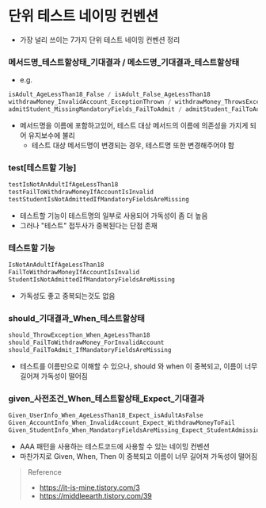 # 단위 테스트 네이밍 컨벤션
* 가장 널리 쓰이는 7가지 단위 테스트 네이밍 컨벤션 정리

### 메서드명_테스트할상태_기대결과 / 메소드명_기대결과_테스트할상태
* e.g.
```java
isAdult_AgeLessThan18_False / isAdult_False_AgeLessThan18
withdrawMoney_InvalidAccount_ExceptionThrown / withdrawMoney_ThrowsException_IfAccountIsInvalid
admitStudent_MissingMandatoryFields_FailToAdmit / admitStudent_FailToAdmit_IfMandatoryFieldsAreMissing
```
* 메서드명을 이름에 포함하고있어, 테스트 대상 메서드의 이름에 의존성을 가지게 되어 유지보수에 불리
  * 테스트 대상 메서드명이 변경되는 경우, 테스트명 또한 변경해주어야 함

### test[테스트할 기능]
```java
testIsNotAnAdultIfAgeLessThan18
testFailToWithdrawMoneyIfAccountIsInvalid
testStudentIsNotAdmittedIfMandatoryFieldsAreMissing
```
* 테스트할 기능이 테스트명의 일부로 사용되어 가독성이 좀 더 높음 
* 그러나 "테스트" 접두사가 중복된다는 단점 존재

### 테스트할 기능
```java
IsNotAnAdultIfAgeLessThan18
FailToWithdrawMoneyIfAccountIsInvalid
StudentIsNotAdmittedIfMandatoryFieldsAreMissing
```
* 가독성도 좋고 중복되는것도 없음

### should_기대결과_When_테스트할상태
```java
should_ThrowException_When_AgeLessThan18
should_FailToWithdrawMoney_ForInvalidAccount
should_FailToAdmit_IfMandatoryFieldsAreMissing
```
* 테스트를 이름만으로 이해할 수 있으나, should 와 when 이 중복되고, 이름이 너무 길어져 가독성이 떨어짐

### given_사전조건_When_테스트할상태_Expect_기대결과
```java
Given_UserInfo_When_AgeLessThan18_Expect_isAdultAsFalse
Given_AccountInfo_When_InvalidAccount_Expect_WithdrawMoneyToFail
Given_StudentInfo_When_MandatoryFieldsAreMissing_Expect_StudentAdmissionToFail
```
* AAA 패턴을 사용하는 테스트코드에 사용할 수 있는 네이밍 컨벤션
* 마찬가지로 Given, When, Then 이 중복되고 이름이 너무 길어져 가독성이 떨어짐

> Reference
> * https://it-is-mine.tistory.com/3
> * https://middleearth.tistory.com/39
